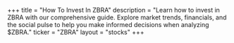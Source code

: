 +++
title = "How To Invest In ZBRA"
description = "Learn how to invest in ZBRA with our comprehensive guide. Explore market trends, financials, and the social pulse to help you make informed decisions when analyzing $ZBRA."
ticker = "ZBRA"
layout = "stocks"
+++

